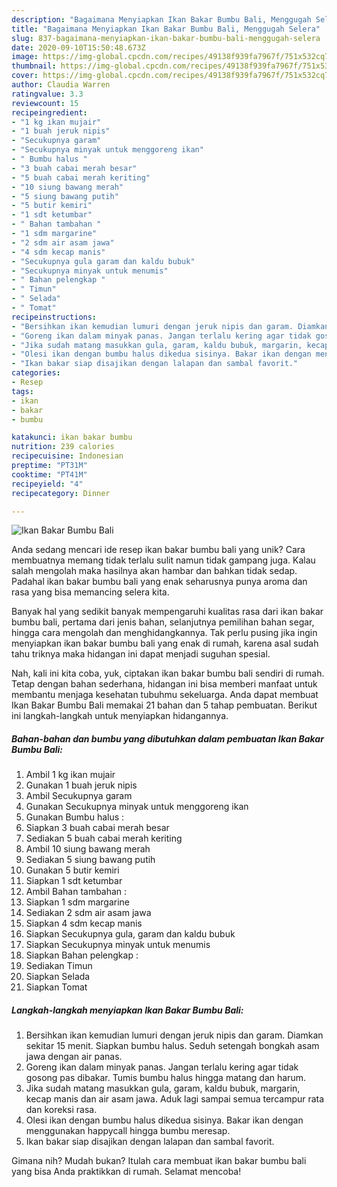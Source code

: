 ```yaml
---
description: "Bagaimana Menyiapkan Ikan Bakar Bumbu Bali, Menggugah Selera"
title: "Bagaimana Menyiapkan Ikan Bakar Bumbu Bali, Menggugah Selera"
slug: 837-bagaimana-menyiapkan-ikan-bakar-bumbu-bali-menggugah-selera
date: 2020-09-10T15:50:48.673Z
image: https://img-global.cpcdn.com/recipes/49138f939fa7967f/751x532cq70/ikan-bakar-bumbu-bali-foto-resep-utama.jpg
thumbnail: https://img-global.cpcdn.com/recipes/49138f939fa7967f/751x532cq70/ikan-bakar-bumbu-bali-foto-resep-utama.jpg
cover: https://img-global.cpcdn.com/recipes/49138f939fa7967f/751x532cq70/ikan-bakar-bumbu-bali-foto-resep-utama.jpg
author: Claudia Warren
ratingvalue: 3.3
reviewcount: 15
recipeingredient:
- "1 kg ikan mujair"
- "1 buah jeruk nipis"
- "Secukupnya garam"
- "Secukupnya minyak untuk menggoreng ikan"
- " Bumbu halus "
- "3 buah cabai merah besar"
- "5 buah cabai merah keriting"
- "10 siung bawang merah"
- "5 siung bawang putih"
- "5 butir kemiri"
- "1 sdt ketumbar"
- " Bahan tambahan "
- "1 sdm margarine"
- "2 sdm air asam jawa"
- "4 sdm kecap manis"
- "Secukupnya gula garam dan kaldu bubuk"
- "Secukupnya minyak untuk menumis"
- " Bahan pelengkap "
- " Timun"
- " Selada"
- " Tomat"
recipeinstructions:
- "Bersihkan ikan kemudian lumuri dengan jeruk nipis dan garam. Diamkan sekitar 15 menit. Siapkan bumbu halus. Seduh setengah bongkah asam jawa dengan air panas."
- "Goreng ikan dalam minyak panas. Jangan terlalu kering agar tidak gosong pas dibakar. Tumis bumbu halus hingga matang dan harum."
- "Jika sudah matang masukkan gula, garam, kaldu bubuk, margarin, kecap manis dan air asam jawa. Aduk lagi sampai semua tercampur rata dan koreksi rasa."
- "Olesi ikan dengan bumbu halus dikedua sisinya. Bakar ikan dengan menggunakan happycall hingga bumbu meresap."
- "Ikan bakar siap disajikan dengan lalapan dan sambal favorit."
categories:
- Resep
tags:
- ikan
- bakar
- bumbu

katakunci: ikan bakar bumbu 
nutrition: 239 calories
recipecuisine: Indonesian
preptime: "PT31M"
cooktime: "PT41M"
recipeyield: "4"
recipecategory: Dinner

---
```



![Ikan Bakar Bumbu Bali](https://img-global.cpcdn.com/recipes/49138f939fa7967f/751x532cq70/ikan-bakar-bumbu-bali-foto-resep-utama.jpg)

Anda sedang mencari ide resep ikan bakar bumbu bali yang unik? Cara membuatnya memang tidak terlalu sulit namun tidak gampang juga. Kalau salah mengolah maka hasilnya akan hambar dan bahkan tidak sedap. Padahal ikan bakar bumbu bali yang enak seharusnya punya aroma dan rasa yang bisa memancing selera kita.

Banyak hal yang sedikit banyak mempengaruhi kualitas rasa dari ikan bakar bumbu bali, pertama dari jenis bahan, selanjutnya pemilihan bahan segar, hingga cara mengolah dan menghidangkannya. Tak perlu pusing jika ingin menyiapkan ikan bakar bumbu bali yang enak di rumah, karena asal sudah tahu triknya maka hidangan ini dapat menjadi suguhan spesial.




Nah, kali ini kita coba, yuk, ciptakan ikan bakar bumbu bali sendiri di rumah. Tetap dengan bahan sederhana, hidangan ini bisa memberi manfaat untuk membantu menjaga kesehatan tubuhmu sekeluarga. Anda dapat membuat Ikan Bakar Bumbu Bali memakai 21 bahan dan 5 tahap pembuatan. Berikut ini langkah-langkah untuk menyiapkan hidangannya.

<!--inarticleads1-->

##### Bahan-bahan dan bumbu yang dibutuhkan dalam pembuatan Ikan Bakar Bumbu Bali:

1. Ambil 1 kg ikan mujair
1. Gunakan 1 buah jeruk nipis
1. Ambil Secukupnya garam
1. Gunakan Secukupnya minyak untuk menggoreng ikan
1. Gunakan  Bumbu halus :
1. Siapkan 3 buah cabai merah besar
1. Sediakan 5 buah cabai merah keriting
1. Ambil 10 siung bawang merah
1. Sediakan 5 siung bawang putih
1. Gunakan 5 butir kemiri
1. Siapkan 1 sdt ketumbar
1. Ambil  Bahan tambahan :
1. Siapkan 1 sdm margarine
1. Sediakan 2 sdm air asam jawa
1. Siapkan 4 sdm kecap manis
1. Siapkan Secukupnya gula, garam dan kaldu bubuk
1. Siapkan Secukupnya minyak untuk menumis
1. Siapkan  Bahan pelengkap :
1. Sediakan  Timun
1. Siapkan  Selada
1. Siapkan  Tomat




<!--inarticleads2-->

##### Langkah-langkah menyiapkan Ikan Bakar Bumbu Bali:

1. Bersihkan ikan kemudian lumuri dengan jeruk nipis dan garam. Diamkan sekitar 15 menit. Siapkan bumbu halus. Seduh setengah bongkah asam jawa dengan air panas.
1. Goreng ikan dalam minyak panas. Jangan terlalu kering agar tidak gosong pas dibakar. Tumis bumbu halus hingga matang dan harum.
1. Jika sudah matang masukkan gula, garam, kaldu bubuk, margarin, kecap manis dan air asam jawa. Aduk lagi sampai semua tercampur rata dan koreksi rasa.
1. Olesi ikan dengan bumbu halus dikedua sisinya. Bakar ikan dengan menggunakan happycall hingga bumbu meresap.
1. Ikan bakar siap disajikan dengan lalapan dan sambal favorit.




Gimana nih? Mudah bukan? Itulah cara membuat ikan bakar bumbu bali yang bisa Anda praktikkan di rumah. Selamat mencoba!
